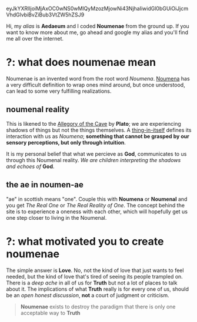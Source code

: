 eyJkYXRlIjoiMjAxOC0wNS0wMlQyMzozMjowNi43NjhaIiwidGl0bGUiOiJjcmVhdGlvbiBvZiBub3VtZW5hZSJ9

Hi, my _alias_ is **Aedaeum** and I coded **Noumenae** from the ground up. If you want to know more about me, go ahead and google my alias and you'll find me all over the internet.

# ?: what does noumenae mean

Noumenae is an invented word from the root word _Noumena_. [Noumena] has a very difficult definition to wrap ones mind around, but once understood, can lead to some very fulfilling realizations.

## noumenal reality

This is likened to the [Allegory of the Cave] by **Plato**; we are experiencing shadows of things but not the things themselves. A [thing-in-itself][thinginitself] defines its interaction with us as _Noumena_; **something that cannot be grasped by our sensory perceptions, but only through intuition**.

It is my personal belief that what we percieve as **God**, communicates to us through this Noumenal reality. _We are children interpreting the shadows and echoes of_ **God**.

## the ae in noumen-ae

"ae" in scottish means "one". Couple this with **Noumena** or **Noumenal** and you get _The Real One_ or _The Real Reality of One_. The concept behind the site is to experience a oneness with each other, which will hopefully get us one step closer to living in the Noumenal.

# ?: what motivated you to create noumenae

The simple answer is **Love**. No, not the kind of love that just wants to feel needed, but the kind of love that's tired of seeing its people trampled on. There is a _deep ache_ in all of us for **Truth** but not a lot of places to talk about it. The implications of what **Truth** really is for every one of us, should be an _open honest discussion_, **not** a court of judgment or criticism.

> **Noumenae** exists to destroy the paradigm that there is only one acceptable way to **Truth**


[allegory of the cave]:https://faculty.washington.edu/smcohen/320/cave.htm
[thinginitself]:https://en.wikipedia.org/wiki/Thing-in-itself
[noumena]:http://www.dictionary.com/browse/ontic